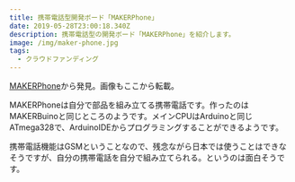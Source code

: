 ```yaml
---
title: 携帯電話型開発ボード「MAKERPhone」
date: 2019-05-28T23:00:18.340Z
description: 携帯電話型の開発ボード「MAKERPhone」を紹介します。
image: /img/maker-phone.jpg
tags:
  - クラウドファンディング
---
```

[MAKERPhone](https://www.makerbuino.com/makerphone/)から発見。画像もここから転載。

MAKERPhoneは自分で部品を組み立てる携帯電話です。作ったのはMAKERBuinoと同じところのようです。メインCPUはArduinoと同じATmega328で、ArduinoIDEからプログラミングすることができるようです。

携帯電話機能はGSMということなので、残念ながら日本では使うことはできなそうですが、自分の携帯電話を自分で組み立てられる。というのは面白そうです。

